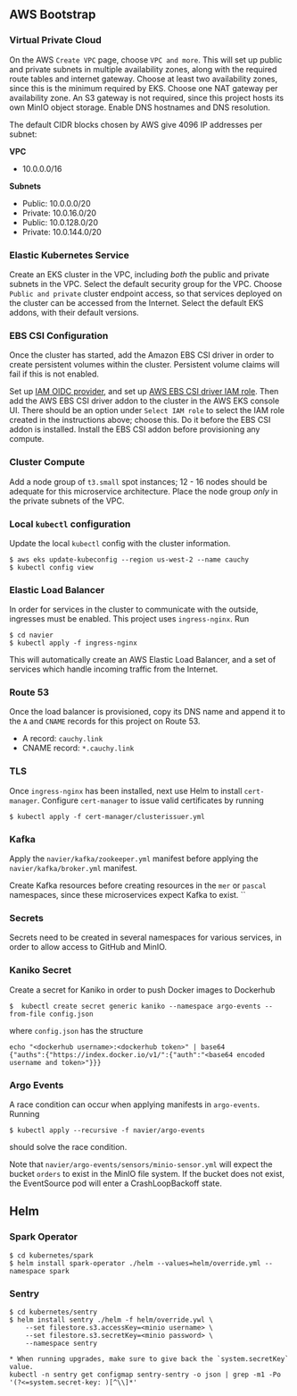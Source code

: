 ## AWS Bootstrap

### Virtual Private Cloud
On the AWS `Create VPC` page, choose `VPC and more`. This will set up public and private
subnets in multiple availability zones, along with the required route tables and internet
gateway. Choose at least two availability zones, since this is the minimum required by EKS. 
Choose one NAT gateway per availability zone. An S3 gateway is not required, since this 
project hosts its own MinIO object storage. Enable DNS hostnames and DNS resolution.

The default CIDR blocks chosen by AWS give 4096 IP addresses per subnet:

**VPC**
- 10.0.0.0/16

**Subnets**
- Public: 10.0.0.0/20
- Private: 10.0.16.0/20
- Public: 10.0.128.0/20
- Private: 10.0.144.0/20

### Elastic Kubernetes Service
Create an EKS cluster in the VPC, including *both* the public and private subnets in the VPC.
Select the default security group for the VPC. Choose `Public and private` cluster endpoint access,
so that services deployed on the cluster can be accessed from the Internet. Select the default EKS
addons, with their default versions.

### EBS CSI Configuration
Once the cluster has started, add the Amazon EBS CSI driver in order to create persistent volumes
within the cluster. Persistent volume claims will fail if this is not enabled.

Set up [IAM OIDC provider](https://docs.aws.amazon.com/eks/latest/userguide/enable-iam-roles-for-service-accounts.html),
and set up [AWS EBS CSI driver IAM role](https://docs.aws.amazon.com/eks/latest/userguide/csi-iam-role.html).
Then add the AWS EBS CSI driver addon to the cluster in the AWS EKS console UI. There should be an 
option under `Select IAM role` to select the IAM role created in the instructions above; choose this. 
Do it before the EBS CSI addon is installed. Install the EBS CSI addon before provisioning any 
compute.

### Cluster Compute
Add a node group of `t3.small` spot instances; 12 - 16 nodes should be adequate for this microservice 
architecture. Place the node group *only* in the private subnets of the VPC.

### Local `kubectl` configuration
Update the local `kubectl` config with the cluster information.
```
$ aws eks update-kubeconfig --region us-west-2 --name cauchy
$ kubectl config view
```
### Elastic Load Balancer
In order for services in the cluster to communicate with the outside, ingresses must be enabled. This 
project uses `ingress-nginx`. Run
```
$ cd navier
$ kubectl apply -f ingress-nginx
```
This will automatically create an AWS Elastic Load Balancer, and a set of services which handle incoming 
traffic from the Internet. 

### Route 53
Once the load balancer is provisioned, copy its DNS name and append it to the `A` and
`CNAME` records for this project on Route 53.
* A record: `cauchy.link`
* CNAME record: `*.cauchy.link`

### TLS
Once `ingress-nginx` has been installed, next use Helm to install `cert-manager`. Configure
`cert-manager` to issue valid certificates by running
```
$ kubectl apply -f cert-manager/clusterissuer.yml
```

### Kafka
Apply the `navier/kafka/zookeeper.yml` manifest before applying the `navier/kafka/broker.yml` manifest.

Create Kafka resources before creating resources in the `mer` or `pascal` namespaces, since these
microservices expect Kafka to exist.
``
### Secrets
Secrets need to be created in several namespaces for various services, in order to allow access to 
GitHub and MinIO.

### Kaniko Secret
Create a secret for Kaniko in order to push Docker images to Dockerhub
```
$  kubectl create secret generic kaniko --namespace argo-events --from-file config.json
```
where `config.json` has the structure
```
echo "<dockerhub username>:<dockerhub token>" | base64
{"auths":{"https://index.docker.io/v1/":{"auth":"<base64 encoded username and token>"}}}
```

### Argo Events
A race condition can occur when applying manifests in `argo-events`. Running
```
$ kubectl apply --recursive -f navier/argo-events
```
should solve the race condition.

Note that `navier/argo-events/sensors/minio-sensor.yml` will expect the bucket `orders` to exist 
in the MinIO file system. If the bucket does not exist, the EventSource pod will enter a 
CrashLoopBackoff state.

## Helm

### Spark Operator
```
$ cd kubernetes/spark
$ helm install spark-operator ./helm --values=helm/override.yml --namespace spark
```

### Sentry
```
$ cd kubernetes/sentry
$ helm install sentry ./helm -f helm/override.ywl \
    --set filestore.s3.accessKey=<minio username> \
    --set filestore.s3.secretKey=<minio password> \
    --namespace sentry

* When running upgrades, make sure to give back the `system.secretKey` value.
kubectl -n sentry get configmap sentry-sentry -o json | grep -m1 -Po '(?<=system.secret-key: )[^\\]*'
```